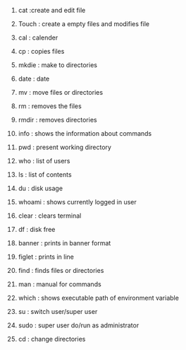 1. cat :create and edit file

2. Touch : create a empty files and modifies file

3. cal : calender

4. cp : copies files

5. mkdie : make to directories

6. date : date

7. mv : move files or directories

8. rm : removes the files

9. rmdir : removes directories

10. info : shows the information about commands

11. pwd : present working directory

12. who : list of users

13. ls : list of contents

14. du : disk usage

15. whoami : shows currently logged in user

16. clear : clears terminal

17. df : disk free

18. banner : prints in banner format

19. figlet : prints in line

20. find : finds files or directories

21. man : manual for commands

22. which : shows executable path of environment variable

23. su : switch user/super user

24. sudo : super user do/run as administrator

25. cd : change directories
